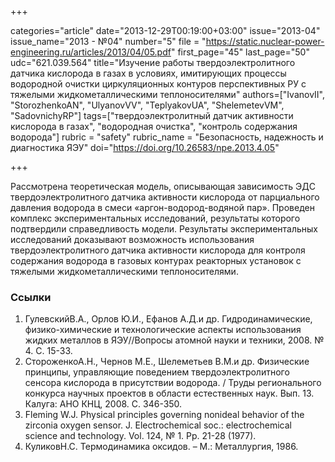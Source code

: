 +++

categories="article"
date="2013-12-29T00:19:00+03:00"
issue="2013-04"
issue_name="2013 - №04"
number="5"
file = "https://static.nuclear-power-engineering.ru/articles/2013/04/05.pdf"
first_page="45"
last_page="50"
udc="621.039.564"
title="Изучение работы твердоэлектролитного датчика кислорода в газах в условиях, имитирующих процессы водородной очистки циркуляционных контуров перспективных РУ с тяжелыми жидкометаллическими теплоносителями"
authors=["IvanovII", "StorozhenkoAN", "UlyanovVV", "TeplyakovUA", "ShelemetevVM", "SadovnichyRP"]
tags=["твердоэлектролитный датчик активности кислорода в газах", "водородная очистка", "контроль содержания водорода"]
rubric = "safety"
rubric_name = "Безопасность, надежность и диагностика ЯЭУ"
doi="https://doi.org/10.26583/npe.2013.4.05"

+++

Рассмотрена теоретическая модель, описывающая зависимость ЭДС твердоэлектролитного датчика активности кислорода от парциального давления водорода в смеси «аргон-водород-водяной пар». Проведен комплекс экспериментальных исследований, результаты которого подтвердили справедливость модели. Результаты экспериментальных исследований доказывают возможность использования твердоэлектролитного датчика активности кислорода для контроля содержания водорода в газовых контурах реакторных установок с тяжелыми жидкометаллическими теплоносителями.

### Ссылки

1. ГулевскийВ.А., Орлов Ю.И., Ефанов А.Д.и др. Гидродинамические, физико-химические и технологические аспекты использования жидких металлов в ЯЭУ//Вопросы атомной науки и техники, 2008. № 4. С. 15-33.
2. СтороженкоА.Н., Чернов М.Е., Шелеметьев В.М.и др. Физические принципы, управляющие поведением твердоэлектролитного сенсора кислорода в присутствии водорода. / Труды регионального конкурса научных проектов в области естественных наук. Вып. 13. Калуга: АНО КНЦ, 2008. С. 346-350.
3. Fleming W.J. Physical principles governing nonideal behavior of the zirconia oxygen sensor. J. Electrochemical soc.: electrochemical science and technology. Vol. 124, № 1. Pp. 21-28 (1977).
4. КуликовН.С. Термодинамика оксидов. – М.: Металлургия, 1986.